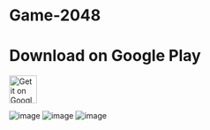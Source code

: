 # Game-2048
# Download on Google Play
<a href="https://play.google.com/store/apps/details?id=com.azamovhudstc.game2048">
<img alt="Get it on Google Play" src="https://play.google.com/intl/en_us/badges/images/apps/en-play-badge.png" height="50px"/></a>

![image](https://user-images.githubusercontent.com/108933534/214036157-86bac365-0ea1-4912-8f98-f548085f725b.png)
![image](https://user-images.githubusercontent.com/108933534/214036349-8d0c4282-9425-4cce-8cf6-854482c04188.png)
![image](https://user-images.githubusercontent.com/108933534/214036402-32f293b0-620f-4c69-a3a0-56735d0c592c.png)


